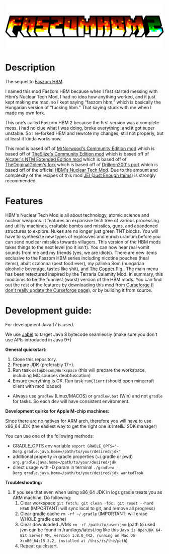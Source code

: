 ![fhbm2_title](https://raw.githubusercontent.com/nzoliii/faszomhbm2/master/static_banners/fhbm2_title.png)

# Description
The sequel to [Faszom HBM](https://github.com/nzoliii/faszomhbm).

I named this mod Faszom HBM because when I first started messing with Hbm’s Nuclear Tech Mod, I had no idea how anything worked, and it just kept making me mad, so I kept saying “faszom hbm,” which is basically the Hungarian version of “fucking hbm.” That saying stuck with me when I made my own fork.

This one’s called Faszom HBM 2 because the first version was a complete mess. I had no clue what I was doing, broke everything, and it got super unstable. So I re-forked HBM and rewrote my changes, still not properly, but at least it kinda works now.

This mod is based off of [MrNorwood's Community Edition mod](https://github.com/MisterNorwood/Hbm-s-Nuclear-Tech-CE) which is based off of [TheSlize's Community Edition mod](https://github.com/TheSlize/Hbm-s-Nuclear-Tech-GIT) which is based off of [Alcater's NTM Extended Edition mod](https://github.com/Alcatergit/Hbm-s-Nuclear-Tech-GIT) which is based off of [TheOriginalGolem's fork](https://github.com/TheOriginalGolem/Hbm-s-Nuclear-Tech-GIT) which is based off of [Drillgon200's port](https://github.com/Drillgon200/Hbm-s-Nuclear-Tech-GIT) which is based off of the official [HBM's Nuclear Tech Mod](https://github.com/HbmMods/Hbm-s-Nuclear-Tech-GIT).
Due to the amount and complexity of the recipes of this mod [JEI (Just Enough Items)](https://www.curseforge.com/minecraft/mc-mods/jei) is strongly recommended.

# Features
HBM's Nuclear Tech Mod is all about technology, atomic science and nuclear weapons. It features an expansive tech tree of various processing and utility machines, craftable bombs and missiles, guns, and abandoned structures to explore. Nukes are no longer just green TNT blocks. You will have to synthesize new types of explosives and enrich uranium before you can send nuclear missiles towards villagers. This version of the HBM mods takes things to the next level (no it isn't). You can now hear real vomit sounds from me and my friends (yes, we are idiots). There are new items exclusive to the Faszom HBM series including nicotine pouches (heal items), abált szalonna (best food ever), my pálinka Som (hungarian alcoholic beverage, tastes like shit), and [The Copper Pig ](https://www.reddit.com/media?url=https%3A%2F%2Fpreview.redd.it%2Fg3xw7smq9vyc1.png%3Fwidth%3D640%26crop%3Dsmart%26auto%3Dwebp%26s%3D234c260f316050a9c07bd980578916cc7ea5e3d4). The main menu has been retextured inspired by the Terraria Calamity Mod. In summary, this mod aims to be the funniest (worst) version of the HBM mods. You can find out the rest of the features by downloading this mod from [Curseforge (I don't really update the Curseforge page)](https://www.curseforge.com/minecraft/mc-mods/faszomhbm2), or by building it from source.

# Development guide:
For development Java 17 is used.

We use [Jabel](https://github.com/bsideup/jabel) to target Java 8 bytecode seamlessly (make sure you don't use APIs introduced in Java 9+)

**General quickstart:**
1. Clone this repository.
2. Prepare JDK (preferably 17+).
3. Run task `setupDecompWorkspace` (this will prepare the workspace, including MC sources deobfuscation)
4. Ensure everything is OK. Run task `runClient` (should open minecraft client with mod loaded)

- Always use `gradlew` (Linux/MACOS) or `gradlew.bat` (Win) and not `gradle` for tasks. So each dev will have consistent environment.

**Development quirks for Apple M-chip machines:**

Since there are no natives for ARM arch, therefore you will have to use x86_64 JDK (the easiest way to get the right one is IntelliJ SDK manager)

You can use one of the following methods:
- GRADLE_OPTS env variable `export GRADLE_OPTS="-Dorg.gradle.java.home=/path/to/your/desired/jdk"`
- additional property in gradle.properties (~/.gradle or pwd) `org.gradle.java.home=/path/to/your/desired/jdk`
- direct usage with -D param in terminal `./gradlew -Dorg.gradle.java.home=/path/to/your/desired/jdk wantedTask`

**Troubleshooting:**

1. If you see that even when using x86_64 JDK in logs gradle treats you as ARM machine. Do following:
    1. Clear workspace `git fetch; git clean -fdx; git reset --hard HEAD` (IMPORTANT: will sync local to git, and remove all progress)
    2. Clear gradle cache `rm -rf ~/.gradle` (IMPORTANT: will erase WHOLE gradle cache)
    3. Clear downloaded JVMs `rm -rf /path/to/used/jvm`
       (path to used jvm can be found in /run/logs/latest.log like this `Java is OpenJDK 64-Bit Server VM, version 1.8.0_442, running on Mac OS X:x86_64:15.3.2, installed at /this/is/the/path`)
    4. Repeat quickstart.